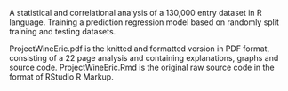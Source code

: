 A statistical and correlational analysis of a 130,000 entry dataset in R language. Training a prediction regression model based on randomly split training and testing datasets.

ProjectWineEric.pdf is the knitted and formatted version in PDF format, consisting of a 22 page analysis and containing explanations, graphs and source code.
ProjectWineEric.Rmd is the original raw source code in the format of RStudio R Markup.
